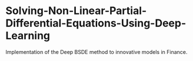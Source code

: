 # Solving-Non-Linear-Partial-Differential-Equations-Using-Deep-Learning
Implementation of the Deep BSDE method to innovative models in Finance.
